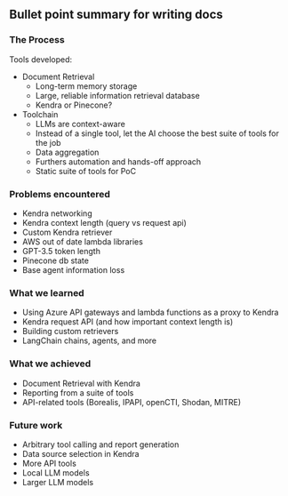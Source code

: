 ## Bullet point summary for writing docs
### The Process

Tools developed:

- Document Retrieval
    - Long-term memory storage
    - Large, reliable information retrieval database
    - Kendra or Pinecone?
- Toolchain
    - LLMs are context-aware
    - Instead of a single tool, let the AI choose the best suite of tools for the job
    - Data aggregation
    - Furthers automation and hands-off approach
    - Static suite of tools for PoC

### Problems encountered

- Kendra networking
- Kendra context length (query vs request api)
- Custom Kendra retriever
- AWS out of date lambda libraries
- GPT-3.5 token length
- Pinecone db state
- Base agent information loss

### What we learned

- Using Azure API gateways and lambda functions as a proxy to Kendra
- Kendra request API (and how important context length is)
- Building custom retrievers
- LangChain chains, agents, and more

### What we achieved

- Document Retrieval with Kendra
- Reporting from a suite of tools
- API-related tools (Borealis, IPAPI, openCTI, Shodan, MITRE)

### Future work

- Arbitrary tool calling and report generation
- Data source selection in Kendra
- More API tools
- Local LLM models
- Larger LLM models